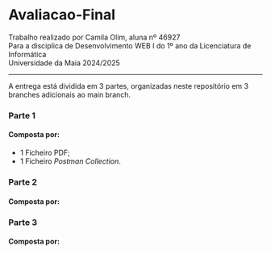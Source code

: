# Avaliacao-Final
Trabalho realizado por Camila Olim, aluna nº 46927   
Para a disciplica de Desenvolvimento WEB I do 1º ano da Licenciatura de Informática  
Universidade da Maia 2024/2025  

---

A entrega está dividida em 3 partes, organizadas neste repositório em 3 branches adicionais ao main branch. 

### Parte 1

#### Composta por:
- 1 Ficheiro PDF;
- 1 Ficheiro _Postman Collection_.

### Parte 2

#### Composta por:

### Parte 3

#### Composta por:
